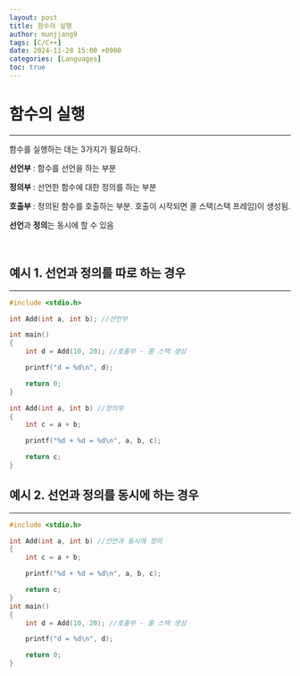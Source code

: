 ```yaml
---
layout: post
title: 함수의 실행
author: munjjang9
tags: [C/C++]
date: 2024-11-28 15:00 +0900
categories: [Languages]
toc: true
---
```


# 함수의 실행
---
함수를 실행하는 데는 3가지가 필요하다.

**선언부** : 함수를 선언을 하는 부분

**정의부** : 선언한 함수에 대한 정의를 하는 부분

**호출부** : 정의된 함수를 호출하는 부분. 호출이 시작되면 콜 스택(스택 프레임)이 생성됨.

**선언**과 **정의**는 동시에 할 수 있음

<br>

## 예시 1. 선언과 정의를 따로 하는 경우
---
```c
#include <stdio.h>

int Add(int a, int b); //선언부

int main()
{
	int d = Add(10, 20); //호출부 - 콜 스택 생성

	printf("d = %d\n", d);

	return 0;
}

int Add(int a, int b) //정의부
{
	int c = a + b;

	printf("%d + %d = %d\n", a, b, c);

	return c;
}
```

## 예시 2. 선언과 정의를 동시에 하는 경우
---
```c
#include <stdio.h>

int Add(int a, int b) //선언과 동시에 정의
{
	int c = a + b;

	printf("%d + %d = %d\n", a, b, c);

	return c;
}
int main()
{
	int d = Add(10, 20); //호출부 - 콜 스택 생성

	printf("d = %d\n", d);

	return 0;
}
```